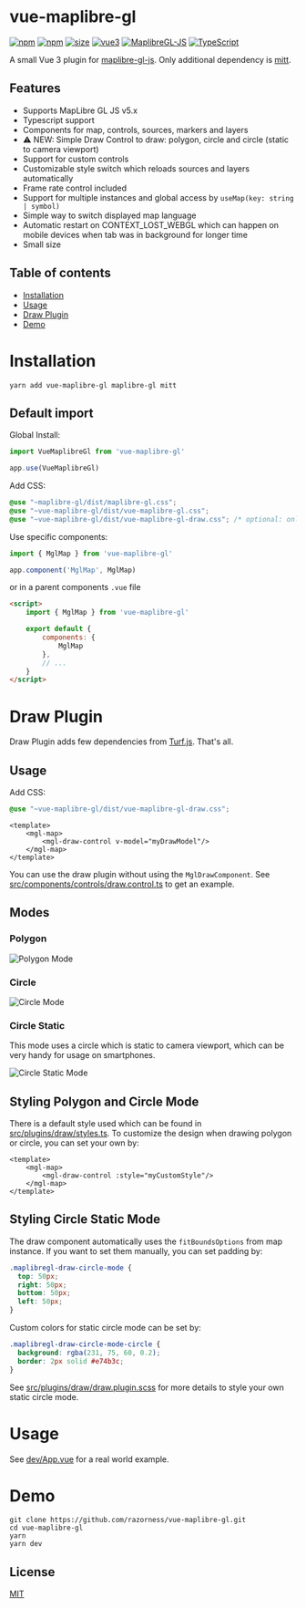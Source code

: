 # vue-maplibre-gl

[![npm](https://img.shields.io/npm/v/vue-maplibre-gl.svg?style=flat-square)](https://www.npmjs.com/package/vue-maplibre-gl)
[![npm](https://img.shields.io/npm/dm/vue-maplibre-gl?style=flat-square)](https://www.npmjs.com/package/vue-maplibre-gl)
[![size](https://img.shields.io/bundlephobia/minzip/vue-maplibre-gl?label=size&style=flat-square)](https://bundlephobia.com/package/vue-maplibre-gl)
[![vue3](https://img.shields.io/badge/vue-3.x-brightgreen.svg?style=flat-square)](https://vuejs.org/)
[![MaplibreGL-JS](https://img.shields.io/badge/Maplibre%20GL%20JS-5.x-brightgreen?style=flat-square)](https://maplibre.org/projects/maplibre-gl-js/)
[![TypeScript](https://img.shields.io/badge/-TypeScript-informational?style=flat-square)](https://www.typescriptlang.org/)

A small Vue 3 plugin for [maplibre-gl-js](https://github.com/maplibre/maplibre-gl-js). Only additional dependency is [mitt](https://github.com/developit/mitt).

## Features

- Supports MapLibre GL JS v5.x
- Typescript support
- Components for map, controls, sources, markers and layers
- ⚠ NEW: Simple Draw Control to draw: polygon, circle and circle (static to camera viewport)
- Support for custom controls
- Customizable style switch which reloads sources and layers automatically
- Frame rate control included
- Support for multiple instances and global access by `useMap(key: string | symbol)`
- Simple way to switch displayed map language
- Automatic restart on CONTEXT_LOST_WEBGL which can happen on mobile devices when tab was in background for longer time
- Small size

## Table of contents

- [Installation](#installation)
- [Usage](#usage)
- [Draw Plugin](#draw-plugin)
- [Demo](#demo)

# Installation

```shell
yarn add vue-maplibre-gl maplibre-gl mitt
```

## Default import

Global Install:

```typescript
import VueMaplibreGl from 'vue-maplibre-gl'

app.use(VueMaplibreGl)
```

Add CSS:

```scss
@use "~maplibre-gl/dist/maplibre-gl.css";
@use "~vue-maplibre-gl/dist/vue-maplibre-gl.css";
@use "~vue-maplibre-gl/dist/vue-maplibre-gl-draw.css"; /* optional: only needed for draw component */
```

Use specific components:

```typescript
import { MglMap } from 'vue-maplibre-gl'

app.component('MglMap', MglMap)
```

or in a parent components `.vue` file

```html
<script>
	import { MglMap } from 'vue-maplibre-gl'

	export default {
		components: {
			MglMap
		},
		// ...
	}
</script>
```

# Draw Plugin

Draw Plugin adds few dependencies from [Turf.js](https://turfjs.org/). That's all.

## Usage

Add CSS:

```scss
@use "~vue-maplibre-gl/dist/vue-maplibre-gl-draw.css";
```

```vue
<template>
    <mgl-map>
        <mgl-draw-control v-model="myDrawModel"/>
    </mgl-map>
</template>
```

You can use the draw plugin without using the `MglDrawComponent`. See [src/components/controls/draw.control.ts](src/components/controls/draw.control.ts) to get an example.

## Modes

### Polygon

![Polygon Mode](https://github.com/user-attachments/assets/ace434de-1336-4faa-a546-93c97606c0ff)

### Circle

![Circle Mode](https://github.com/user-attachments/assets/949fbca0-2eb2-4eb4-a5d8-b6b9f043bf46)

### Circle Static 

This mode uses a circle which is static to camera viewport, which can be very handy for usage on smartphones.

![Circle Static Mode](https://github.com/user-attachments/assets/055cdf60-4f69-4249-b537-19e88bbb950c)


## Styling Polygon and Circle Mode

There is a default style used which can be found in [src/plugins/draw/styles.ts](src/plugins/draw/styles.ts). 
To customize the design when drawing polygon or circle, you can set your own by:

```vue
<template>
    <mgl-map>
        <mgl-draw-control :style="myCustomStyle"/>
    </mgl-map>
</template>
```

## Styling Circle Static Mode

The draw component automatically uses the `fitBoundsOptions` from map instance. If you want to set them manually, you can set padding by:
```scss
.maplibregl-draw-circle-mode {
  top: 50px;
  right: 50px;
  bottom: 50px;
  left: 50px;
}
```

Custom colors for static circle mode can be set by:
```scss
.maplibregl-draw-circle-mode-circle {
  background: rgba(231, 75, 60, 0.2);
  border: 2px solid #e74b3c;
}
```
See [src/plugins/draw/draw.plugin.scss](src/plugins/draw/draw.plugin.scss) for more details to style your own static circle mode.

# Usage

See [dev/App.vue](dev/App.vue) for a real world example.

# Demo

```shell
git clone https://github.com/razorness/vue-maplibre-gl.git
cd vue-maplibre-gl
yarn
yarn dev
```

## License

[MIT](http://opensource.org/licenses/MIT)
